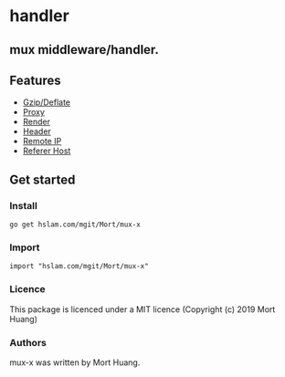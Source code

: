 # handler
## mux middleware/handler.

## Features

* [Gzip/Deflate](https://hslam.com/mgit/Mort/handler/src/master/compress "compress")
* [Proxy](https://hslam.com/mgit/Mort/handler/src/master/proxy "proxy")
* [Render](https://hslam.com/mgit/Mort/handler/src/master/render "render")
* [Header](https://hslam.com/mgit/Mort/handler/src/master/header "header")
* [Remote IP](https://hslam.com/mgit/Mort/handler/src/master/remote "remote")
* [Referer Host](https://hslam.com/mgit/Mort/handler/src/master/referer "referer")

## Get started

### Install
```
go get hslam.com/mgit/Mort/mux-x
```
### Import
```
import "hslam.com/mgit/Mort/mux-x"
```

### Licence
This package is licenced under a MIT licence (Copyright (c) 2019 Mort Huang)


### Authors
mux-x was written by Mort Huang.


